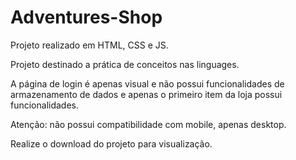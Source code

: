 # Adventures-Shop

Projeto realizado em HTML, CSS e JS.

Projeto destinado a prática de conceitos nas linguages.

A página de login é apenas visual e não possui funcionalidades de armazenamento de dados e apenas o primeiro item da loja possui funcionalidades. 

Atenção: não possui compatibilidade com mobile, apenas desktop.

Realize o download do projeto para visualização.
